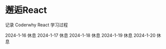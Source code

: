 # 邂逅React

记录 Coderwhy React 学习过程

2024-1-16 休息
2024-1-17 休息
2024-1-18 休息
2024-1-19 休息
2024-1-20 休息

